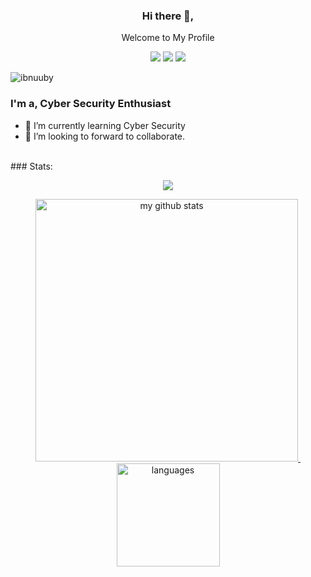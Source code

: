 
<div align="center">
<h3>Hi there 👋,</h3>
<p>Welcome to My Profile</p>

[![](https://img.shields.io/badge/-ibnuuby_-1fa2f2?logo=twitter&style=flat-square&logoColor=white)](https://twitter.com/xcore13x)
[![](https://img.shields.io/badge/-ibnuuby_-black?logo=freecodecamp&style=flat-square&logoColor=white)](https://www.freecodecamp.org/ibnuuby_)
[![](https://img.shields.io/badge/-ibnu_ubaeydillah_-blue?logo=facebook&style=flat-square&logoColor=white)](https://web.facebook.com/ibnu.ubaeydillah)
</div>

<p align="left"> <img src="https://komarev.com/ghpvc/?username=ibnuuby&label=Profile%20views&color=0e75b6&style=flat" alt="ibnuuby" /> </p>

### I'm a, Cyber Security Enthusiast
- 🌱 I’m currently learning Cyber Security
- 👯 I’m looking to forward to collaborate. 

<br>
### Stats:  

<!-- thropy -->
<a href="https://ibnuuby.github.io">
    <p align="center">
        <img src="https://github-profile-trophy.vercel.app/?username=ibnuuby&column=7&theme=onedark"/>
    </p>
</a>

<!-- status codes -->
<a align="center" href="https://ibnuuby.github.io">
    <p align="center">
    <img src="https://github-readme-stats.vercel.app/api?username=ibnuuby&show_icons=true&theme=radical" alt="my github stats" width="420"/>&nbsp;<img src="https://github-readme-stats.vercel.app/api/top-langs/?username=ibnuuby&hide=css,tsql,blade,%20jupyter+notebook&langs_count=10&theme=radical&layout=compact" alt="languages" height="165">
    </p>
</a>
